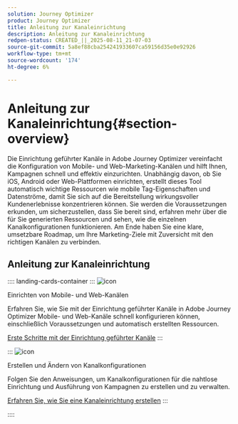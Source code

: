 ```yaml
---
solution: Journey Optimizer
product: Journey Optimizer
title: Anleitung zur Kanaleinrichtung
description: Anleitung zur Kanaleinrichtung
redpen-status: CREATED_||_2025-08-11_21-07-03
source-git-commit: 5a8ef88cba254241933607ca59156d35e0e92926
workflow-type: tm+mt
source-wordcount: '174'
ht-degree: 6%

---
```



# Anleitung zur Kanaleinrichtung{#section-overview}

Die Einrichtung geführter Kanäle in Adobe Journey Optimizer vereinfacht die Konfiguration von Mobile- und Web-Marketing-Kanälen und hilft Ihnen, Kampagnen schnell und effektiv einzurichten. Unabhängig davon, ob Sie iOS, Android oder Web-Plattformen einrichten, erstellt dieses Tool automatisch wichtige Ressourcen wie mobile Tag-Eigenschaften und Datenströme, damit Sie sich auf die Bereitstellung wirkungsvoller Kundenerlebnisse konzentrieren können. Sie werden die Voraussetzungen erkunden, um sicherzustellen, dass Sie bereit sind, erfahren mehr über die für Sie generierten Ressourcen und sehen, wie die einzelnen Kanalkonfigurationen funktionieren. Am Ende haben Sie eine klare, umsetzbare Roadmap, um Ihre Marketing-Ziele mit Zuversicht mit den richtigen Kanälen zu verbinden.

## Anleitung zur Kanaleinrichtung

:::: landing-cards-container
:::
![icon](https://cdn.experienceleague.adobe.com/icons/gear.svg)

Einrichten von Mobile- und Web-Kanälen

Erfahren Sie, wie Sie mit der Einrichtung geführter Kanäle in Adobe Journey Optimizer Mobile- und Web-Kanäle schnell konfigurieren können, einschließlich Voraussetzungen und automatisch erstellten Ressourcen.

[Erste Schritte mit der Einrichtung geführter Kanäle](../using/configuration/set-mobile-config.md)
:::

:::
![icon](https://cdn.experienceleague.adobe.com/icons/list-check.svg)

Erstellen und Ändern von Kanalkonfigurationen

Folgen Sie den Anweisungen, um Kanalkonfigurationen für die nahtlose Einrichtung und Ausführung von Kampagnen zu erstellen und zu verwalten.

[Erfahren Sie, wie Sie eine Kanaleinrichtung erstellen](../using/configuration/create-channel-set-up.md)
:::

::::
